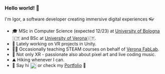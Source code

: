 ### Hello world! 👋

I'm Igor, a software developer creating immersive digital experiences 👓

- 🎓 MSc in Computer Science (expected 12/23) at [University of Bologna](https://corsi.unibo.it/2cycle/ComputerScience)🇮🇹 and BSc at [University of Verona](https://www.di.univr.it/?lang=en)🇮🇹.
- 🔭 Lately working on VR projects in Unity.
- 👨‍🏫 Occasionally teaching STEAM courses on behalf of [Verona FabLab](https://www.veronafablab.it/en/).
- 🎨 Not only XR - passionate also about pixel art and live coding music.
- ⛰️ Hiking whenever I can.
- 🔗 Say hi <a href="https://www.linkedin.com/in/igor-iurevici/"><img src="https://img.shields.io/badge/LinkedIn-0077B5?style=for-the-badge&logo=linkedin&logoColor=white" height="20" align="center"></a> or check my [Portfolio](https://igor-iurevici.github.io) 💼
